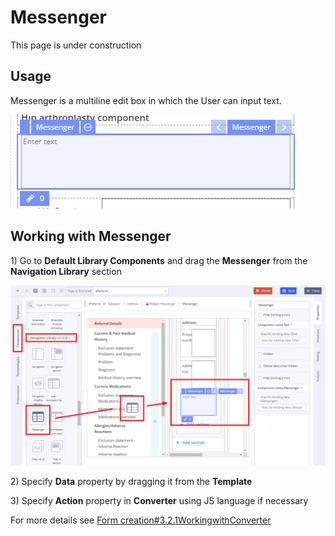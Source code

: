 # Messenger

This page is under construction

## Usage <a id="Messenger-Usage"></a>

Messenger is a multiline edit box in which the User can input text.

![](../.gitbook/assets/34841400.png)

## Working with Messenger <a id="Messenger-WorkingwithMessenger"></a>

1\) Go to **Default Library Components** and drag the **Messenger** from the **Navigation Library** section

![](../.gitbook/assets/34842097.png)

2\) Specify **Data** property by dragging it from the **Template**  

3\) Specify **Action** property in **Converter** using JS language if necessary

For more details see [Form creation\#3.2.1WorkingwithConverter](../ehr-forms-forms-in-detail/ehr-forms-form-creation.md#Formcreation-3.2.1WorkingwithConverter)

